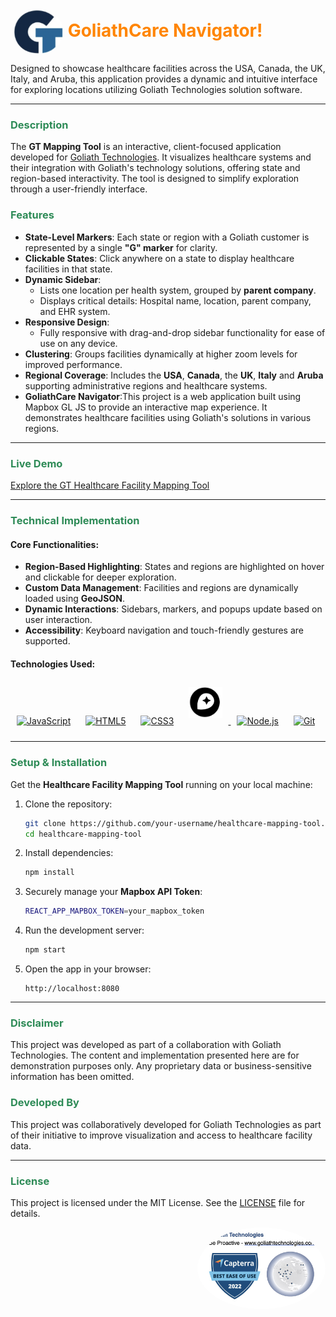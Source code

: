 <div>
    <h1 style="color:#ff8502; display: inline;">
<img src="img/gtLogo.png" alt="Goliath Logo" width="80" style="margin-left: 5px; border-radius: 50%; vertical-align: middle;">
    GoliathCare Navigator!
 <!-- Goliath Technologies Mapping Tool -->
<!-- <img src="img/gtLogo.png" alt="Goliath Logo" width="80" style="margin-left: 5px; border-radius: 50%; vertical-align: middle;"> -->
<!-- <img src="img/goliath-logo-black.png" alt="Goliath Logo" width="180" style="margin-left: 5px; border-radius: 50%; vertical-align: middle;"> -->
    </h1>
</div>

<!-- **Experience seamless mapping with the GoliathCare Navigator!**  -->
Designed to showcase healthcare facilities across the USA, Canada, the UK, Italy, and Aruba, this application provides a dynamic and intuitive interface for exploring locations utilizing Goliath Technologies solution software.

---

### <span style="color:#2E8B57;">Description</span>
The **GT Mapping Tool** is an interactive, client-focused application developed for [Goliath Technologies](https://goliathtechnologies.com/). It visualizes healthcare systems and their integration with Goliath's technology solutions, offering state and region-based interactivity. The tool is designed to simplify exploration through a user-friendly interface.


<!-- <img width="504" alt="image" src="https://github.com/your-repo-path/demo-image-1.png"> -->

### <span style="color:#2E8B57;">Features</span>

- **State-Level Markers**: Each state or region with a Goliath customer is represented by a single **"G" marker** for clarity.
- **Clickable States**: Click anywhere on a state to display healthcare facilities in that state.
- **Dynamic Sidebar**:
  - Lists one location per health system, grouped by **parent company**.
  - Displays critical details: Hospital name, location, parent company, and EHR system.
- **Responsive Design**:
  - Fully responsive with drag-and-drop sidebar functionality for ease of use on any device.
- **Clustering**: Groups facilities dynamically at higher zoom levels for improved performance.
- **Regional Coverage**: Includes the **USA**, **Canada**, the **UK**, **Italy** and **Aruba** supporting administrative regions and healthcare systems.
- **GoliathCare Navigator**:This project is a web application built using Mapbox GL JS to provide an interactive map experience. It demonstrates healthcare facilities using Goliath's solutions in various regions.

---

### <span style="color:#2E8B57;">Live Demo</span>

[Explore the GT Healthcare Facility Mapping Tool](https://gt-map.vercel.app/)

---

### <span style="color:#2E8B57;">Technical Implementation</span>

<!-- <img width="504" alt="image" src="https://github.com/your-repo-path/demo-image-2.png"> -->

#### Core Functionalities:
- **Region-Based Highlighting**: States and regions are highlighted on hover and clickable for deeper exploration.
- **Custom Data Management**: Facilities and regions are dynamically loaded using **GeoJSON**.
- **Dynamic Interactions**: Sidebars, markers, and popups update based on user interaction.
- **Accessibility**: Keyboard navigation and touch-friendly gestures are supported.


#### Technologies Used:
<div>  
  <a href="https://www.javascript.com/" target="_blank"><img style="margin: 10px" src="https://profilinator.rishav.dev/skills-assets/javascript-original.svg" alt="JavaScript" height="50" /></a>  
  <a href="https://en.wikipedia.org/wiki/HTML5" target="_blank"><img style="margin: 10px" src="https://profilinator.rishav.dev/skills-assets/html5-original-wordmark.svg" alt="HTML5" height="50" /></a>  
  <a href="https://www.w3schools.com/css/" target="_blank"><img style="margin: 10px" src="https://profilinator.rishav.dev/skills-assets/css3-original-wordmark.svg" alt="CSS3" height="50" /></a>  
  <a href="https://docs.mapbox.com/mapbox-gl-js/" target="_blank">
    <img style="margin: 10px" src="https://github.com/Sulton88Mehron90/gt-map/blob/main/img/mapboxLogo.png?raw=true" alt="Mapbox" height="50" />
  </a>  
  <a href="https://nodejs.org/" target="_blank"><img style="margin: 10px" src="https://profilinator.rishav.dev/skills-assets/nodejs-original-wordmark.svg" alt="Node.js" height="50" /></a>  
  <a href="https://github.com/" target="_blank"><img style="margin: 10px" src="https://profilinator.rishav.dev/skills-assets/git-scm-icon.svg" alt="Git" height="50" /></a>  
</div>

---

### <span style="color:#2E8B57;">Setup & Installation</span>

Get the **Healthcare Facility Mapping Tool** running on your local machine:

1. Clone the repository:
   ```bash
   git clone https://github.com/your-username/healthcare-mapping-tool.git
   cd healthcare-mapping-tool
   ```

2. Install dependencies:
   ```bash
   npm install
   ```

3. Securely manage your **Mapbox API Token**:
   <!-- - Use environment variables or a secure configuration file to avoid exposing your token.
   - Add your token to an `.env` file or a secure storage system: -->
     ```bash
     REACT_APP_MAPBOX_TOKEN=your_mapbox_token
     ```

4. Run the development server:
   ```bash
   npm start
   ```

5. Open the app in your browser:
   ```
   http://localhost:8080
   ```

---

<!-- ### <span style="color:#2E8B57;">Feedback</span>

If you encounter any issues or have suggestions, please open an issue on the [GitHub issues page](https://github.com/your-repo-path/issues).

--- -->

<!-- ### <span style="color:#2E8B57;">Developed By</span> -->
<!-- 
<table>
    <tr>
        <td> Parvin A. Sattorova - Front-End Developer
            <a href="https://www.linkedin.com/in/parvin-sattorova-edwards-357526b3/">LinkedIn</a> || 
            <a href="https://github.com/Sulton88Mehron90">GitHub</a> 
        </td>
    </tr>
    <tr>
        <td><img src="https://avatars.githubusercontent.com/u/119267809?v=4" alt="GitHub Avatar" width="150"></td>
    </tr>
</table> -->

### <span style="color:#2E8B57;">Disclaimer</span>
This project was developed as part of a collaboration with Goliath Technologies. The content and implementation presented here are for demonstration purposes only. Any proprietary data or business-sensitive information has been omitted.

### <span style="color:#2E8B57;">Developed By</span>
This project was collaboratively developed for Goliath Technologies as part of their initiative to improve visualization and access to healthcare facility data.

---

### <span style="color:#2E8B57;">License</span>

This project is licensed under the MIT License. See the [LICENSE](LICENSE) file for details.

<div align="right">
  <h1 style="color:red; display: inline;">
<!--     Thank you -->
    <!-- <img src="img/GTcapterra.png" alt="Profile Picture" width="205" style="margin-left: 5px; border-radius: 50%; vertical-align: middle;"> -->
     <img src="img/carterraGlobe.jpeg" alt="Profile Picture" width="205" style="margin-left: 5px; border-radius: 50%; vertical-align: middle;"> 
  </h1>
</div>

